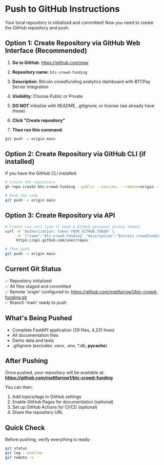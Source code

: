 # Push to GitHub Instructions

Your local repository is initialized and committed! Now you need to create the GitHub repository and push.

## Option 1: Create Repository via GitHub Web Interface (Recommended)

1. **Go to GitHub**: https://github.com/new
2. **Repository name**: `btc-crowd-funding`
3. **Description**: Bitcoin crowdfunding analytics dashboard with BTCPay Server integration
4. **Visibility**: Choose Public or Private
5. **DO NOT** initialize with README, .gitignore, or license (we already have these)
6. **Click "Create repository"**

7. **Then run this command**:
```bash
git push -u origin main
```

## Option 2: Create Repository via GitHub CLI (if installed)

If you have the GitHub CLI installed:

```bash
# Create the repository
gh repo create btc-crowd-funding --public --source=. --remote=origin --description="Bitcoin crowdfunding analytics dashboard with BTCPay Server integration"

# Push the code
git push -u origin main
```

## Option 3: Create Repository via API

```bash
# Create via curl (you'll need a GitHub personal access token)
curl -H "Authorization: token YOUR_GITHUB_TOKEN" \
     -d '{"name":"btc-crowd-funding","description":"Bitcoin crowdfunding analytics dashboard with BTCPay Server integration","private":false}' \
     https://api.github.com/user/repos

# Then push
git push -u origin main
```

## Current Git Status

✅ Repository initialized  
✅ All files staged and committed  
✅ Remote 'origin' configured to: https://github.com/mattfarrow1/btc-crowd-funding.git  
✅ Branch 'main' ready to push  

## What's Being Pushed

- Complete FastAPI application (29 files, 4,231 lines)
- All documentation files
- Demo data and tests
- .gitignore (excludes .venv, .env, *.db, __pycache__)

## After Pushing

Once pushed, your repository will be available at:
**https://github.com/mattfarrow1/btc-crowd-funding**

You can then:
1. Add topics/tags in GitHub settings
2. Enable GitHub Pages for documentation (optional)
3. Set up GitHub Actions for CI/CD (optional)
4. Share the repository URL

## Quick Check

Before pushing, verify everything is ready:
```bash
git status
git log --oneline
git remote -v
```
